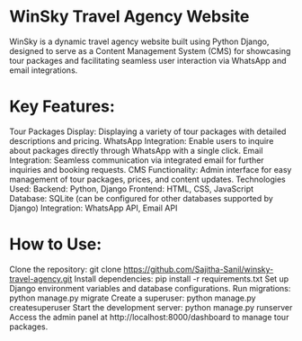 # WinSky Travel Agency Website
WinSky is a dynamic travel agency website built using Python Django, designed to serve as a Content Management System (CMS) for showcasing tour packages and facilitating seamless user interaction via WhatsApp and email integrations.

# Key Features:
Tour Packages Display: Displaying a variety of tour packages with detailed descriptions and pricing.
WhatsApp Integration: Enable users to inquire about packages directly through WhatsApp with a single click.
Email Integration: Seamless communication via integrated email for further inquiries and booking requests.
CMS Functionality: Admin interface for easy management of tour packages, prices, and content updates.
Technologies Used:
Backend: Python, Django
Frontend: HTML, CSS, JavaScript
Database: SQLite (can be configured for other databases supported by Django)
Integration: WhatsApp API, Email API

# How to Use:
Clone the repository: git clone https://github.com/Sajitha-Sanil/winsky-travel-agency.git
Install dependencies: pip install -r requirements.txt
Set up Django environment variables and database configurations.
Run migrations: python manage.py migrate
Create a superuser: python manage.py createsuperuser
Start the development server: python manage.py runserver
Access the admin panel at http://localhost:8000/dashboard to manage tour packages.




